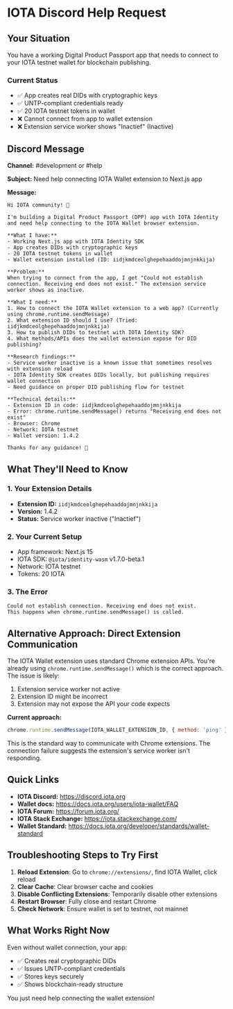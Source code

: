 # IOTA Discord Help Request

## Your Situation

You have a working Digital Product Passport app that needs to connect to your IOTA testnet wallet for blockchain publishing.

### Current Status
- ✅ App creates real DIDs with cryptographic keys
- ✅ UNTP-compliant credentials ready
- ✅ 20 IOTA testnet tokens in wallet
- ❌ Cannot connect from app to wallet extension
- ❌ Extension service worker shows "Inactief" (Inactive)

## Discord Message

**Channel:** #development or #help

**Subject:** Need help connecting IOTA Wallet extension to Next.js app

**Message:**

```
Hi IOTA community! 👋

I'm building a Digital Product Passport (DPP) app with IOTA Identity and need help connecting to the IOTA Wallet browser extension.

**What I have:**
- Working Next.js app with IOTA Identity SDK
- App creates DIDs with cryptographic keys
- 20 IOTA testnet tokens in wallet
- Wallet extension installed (ID: iidjkmdceolghepehaaddojmnjnkkija)

**Problem:**
When trying to connect from the app, I get "Could not establish connection. Receiving end does not exist." The extension service worker shows as inactive.

**What I need:**
1. How to connect the IOTA Wallet extension to a web app? (Currently using chrome.runtime.sendMessage)
2. What extension ID should I use? (Tried: iidjkmdceolghepehaaddojmnjnkkija)
3. How to publish DIDs to testnet with IOTA Identity SDK?
4. What methods/APIs does the wallet extension expose for DID publishing?

**Research findings:**
- Service worker inactive is a known issue that sometimes resolves with extension reload
- IOTA Identity SDK creates DIDs locally, but publishing requires wallet connection
- Need guidance on proper DID publishing flow for testnet

**Technical details:**
- Extension ID in code: iidjkmdceolghepehaaddojmnjnkkija
- Error: chrome.runtime.sendMessage() returns "Receiving end does not exist"
- Browser: Chrome
- Network: IOTA testnet
- Wallet version: 1.4.2

Thanks for any guidance! 🙏
```

## What They'll Need to Know

### 1. Your Extension Details
- **Extension ID:** `iidjkmdceolghepehaaddojmnjnkkija`
- **Version:** 1.4.2
- **Status:** Service worker inactive ("Inactief")

### 2. Your Current Setup
- App framework: Next.js 15
- IOTA SDK: `@iota/identity-wasm` v1.7.0-beta.1
- Network: IOTA testnet
- Tokens: 20 IOTA

### 3. The Error
```
Could not establish connection. Receiving end does not exist.
This happens when chrome.runtime.sendMessage() is called.
```

## Alternative Approach: Direct Extension Communication

The IOTA Wallet extension uses standard Chrome extension APIs. You're already using `chrome.runtime.sendMessage()` which is the correct approach. The issue is likely:

1. Extension service worker not active
2. Extension ID might be incorrect
3. Extension may not expose the API your code expects

**Current approach:**
```javascript
chrome.runtime.sendMessage(IOTA_WALLET_EXTENSION_ID, { method: 'ping' }, callback)
```

This is the standard way to communicate with Chrome extensions. The connection failure suggests the extension's service worker isn't responding.

## Quick Links

- **IOTA Discord:** https://discord.iota.org
- **Wallet docs:** https://docs.iota.org/users/iota-wallet/FAQ
- **IOTA Forum:** https://forum.iota.org/
- **IOTA Stack Exchange:** https://iota.stackexchange.com/
- **Wallet Standard:** https://docs.iota.org/developer/standards/wallet-standard

## Troubleshooting Steps to Try First

1. **Reload Extension**: Go to `chrome://extensions/`, find IOTA Wallet, click reload
2. **Clear Cache**: Clear browser cache and cookies
3. **Disable Conflicting Extensions**: Temporarily disable other extensions
4. **Restart Browser**: Fully close and restart Chrome
5. **Check Network**: Ensure wallet is set to testnet, not mainnet

## What Works Right Now

Even without wallet connection, your app:
- ✅ Creates real cryptographic DIDs
- ✅ Issues UNTP-compliant credentials
- ✅ Stores keys securely
- ✅ Shows blockchain-ready structure

You just need help connecting the wallet extension!

